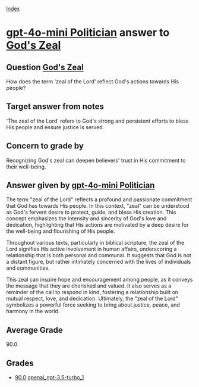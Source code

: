 
[Index](../../../index.md)
# [gpt-4o-mini Politician](../../answering_models/gpt-4o-mini_Politician.md) answer to [God's Zeal](../../questions/God's_Zeal.md)

## Question [God's Zeal](../../questions/God's_Zeal.md)
How does the term 'zeal of the Lord' reflect God's actions towards His people?

## Target answer from notes
'The zeal of the Lord' refers to God's strong and persistent efforts to bless His people and ensure justice is served.

## Concern to grade by
Recognizing God's zeal can deepen believers' trust in His commitment to their well-being.

## Answer given by [gpt-4o-mini Politician](../../answering_models/gpt-4o-mini_Politician.md)
The term "zeal of the Lord" reflects a profound and passionate commitment that God has towards His people. In this context, "zeal" can be understood as God's fervent desire to protect, guide, and bless His creation. This concept emphasizes the intensity and sincerity of God's love and dedication, highlighting that His actions are motivated by a deep desire for the well-being and flourishing of His people.

Throughout various texts, particularly in biblical scripture, the zeal of the Lord signifies His active involvement in human affairs, underscoring a relationship that is both personal and communal. It suggests that God is not a distant figure, but rather intimately concerned with the lives of individuals and communities.

This zeal can inspire hope and encouragement among people, as it conveys the message that they are cherished and valued. It also serves as a reminder of the call to respond in kind, fostering a relationship built on mutual respect, love, and dedication. Ultimately, the "zeal of the Lord" symbolizes a powerful force seeking to bring about justice, peace, and harmony in the world.

## Average Grade
90.0

## Grades
 * [90.0](./God's_Zeal_grades/openai_gpt-3.5-turbo_1.md) [openai_gpt-3.5-turbo_1](../../answering_models/openai_gpt-3.5-turbo_1.md)
